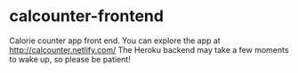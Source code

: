 # calcounter-frontend
Calorie counter app front end.
You can explore the app at http://calcounter.netlify.com/
The Heroku backend may take a few moments to wake up, so please be patient!

